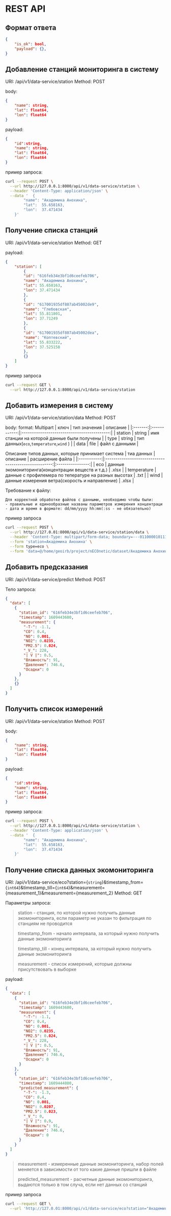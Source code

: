# REST API

## Формат ответа

```json
{
    "is_ok": bool,
    "payload": {},
}
```

## Добавление станций мониторинга в систему

URI: /api/v1/data-service/station
Method: POST

body:
```json
{
    "name": string,
    "lat": float64,
    "lon": float64
}
```

payload:
```json
{
    "id":string,
    "name": string,
    "lat": float64,
    "lon": float64
}
```

пример запроса:
```bash
curl --request POST \
  --url http://127.0.0.1:8000/api/v1/data-service/station \
  --header 'Content-Type: application/json' \
  --data '	{
		"name": "Академика Анохина",
		"lat":  55.658163,
		"lon":  37.471434
	}'
```

## Получение списка станций

URI: /api/v1/data-service/station
Method: GET

payload:
```json
{
    "station": [
        {
        "id": "616feb34e3bf1d6ceefeb706",
        "name": "Академика Анохина",
        "lat": 55.658163,
        "lon": 37.471434
        },
        {
        "id": "617001935df807ab45002de9",
        "name": "Глебовская",
        "lat": 55.811801,
        "lon": 37.71249
        },
        {
        "id": "617001935df807ab45002dea",
        "name": "Коптевский",
        "lat": 55.833222,
        "lon": 37.525158
        },
        {}
    ]
}
```

пример запроса
```bash
curl --request GET \
  --url http://127.0.0.1:8000/api/v1/data-service/station
```

## Добавить измерения в систему

URI: /api/v1/data-service/station/data
Method: POST

body:
format: Multipart
|  ключ   | тип значения |                  описание                   |
|:-------:|:------------:|:-------------------------------------------:|
| station |    string    | имя станции на которой данные были получены |
|  type   |    string    |   тип данных(`eco`,`temperature`,`wind` )   |
|  data   |     file     |               файл с данными                |


Описание типов данных, которые принимает система
| тиа данных  |                       описание                       | расширение файла |
|:-----------:|:----------------------------------------------------:|:----------------:|
|     eco     |  данные экомониторинга(концентрации веществ и т.д.)  |      .xlsx       |
| temperature | данные с профилемера по тепературе на разных высотах |       .txt       |
|    wind     |    данные измерения ветра(скорость и направление)    |      .xlsx       |

Требование к файлу:
```
Для корректной обработке файлов с данными, необходимо чтобы были:
- правильные и единообразные названы параметров измерения концентраци
- дата и время в формате: dd/mm/yyyy hh:mm(:ss - не обязательно)
```

пример запроса
```bash
curl --request POST \
  --url http://127.0.01:8000/api/v1/data-service/station/data \
  --header 'Content-Type: multipart/form-data; boundary=---011000010111000001101001' \
  --form 'station=Академика Анохина' \
  --form type=eco \
  --form 'data=@/home/geoirb/project/nECOnetic/dataset/Академика Анохина 2020.xlsx'
```

## Добавить предсказания

URI: /api/v1/data-service/predict
Method: POST


Тело запроса:
```json
{
  "data": [
    {
      "station_id": "616feb34e3bf1d6ceefeb706",
      "timestamp": 1609443600,
      "measurement": {
        "-T-": -1.1,
        "CO": 0.4,
        "NO": 0.001,
        "NO2": 0.0235,
        "PM2.5": 0.024,
        "_V_": 228,
        "| V |": 0.5,
        "Влажность": 91,
        "Давление": 746.6,
        "Осадки": 0
      }
    },
    {}
  ]
}
```

## Получить список измерений

URI: /api/v1/data-service/station
Method: POST

body:
```json
{
    "name": string,
    "lat": float64,
    "lon": float64
}
```

payload:
```json
{
    "id":string,
    "name": string,
    "lat": float64,
    "lon": float64
}
```

пример запроса:
```bash
curl --request POST \
  --url http://127.0.0.1:8000/api/v1/data-service/station \
  --header 'Content-Type: application/json' \
  --data '	{
		"name": "Академика Анохина",
		"lat":  55.658163,
		"lon":  37.471434
	}'
```

## Получение списка данных экомониторинга

URI: /api/v1/data-service/eco?station={`string`}&timestamp_from={`int64`}&timestamp_till={`int64`}&measurement={measurement_1}&measurement={measurement_2}
Method: GET

Параметры запроса:
>station - станция, по которой нужно получить данные экомониторинга, если параметр не указан то фильтрация по станциям не проводится
>
>timestamp_from - начало интервала, за который нужно получить данные экомониторинга
>
>timestamp_till - конец интервала, за который нужно получить данные экомониторинга
>
>measurement -  список измерений, которые должны присутствовать в выборке

payload:
```json
{
  "data": [
    {
      "station_id": "616feb34e3bf1d6ceefeb706",
      "timestamp": 1609443600,
      "measurement": {
        "-T-": -1.1,
        "CO": 0.4,
        "NO": 0.001,
        "NO2": 0.0235,
        "PM2.5": 0.024,
        "_V_": 228,
        "| V |": 0.5,
        "Влажность": 91,
        "Давление": 746.6,
        "Осадки": 0
      }
    },
    {
      "station_id": "616feb34e3bf1d6ceefeb706",
      "timestamp": 1609444800,
      "predicted_measurement": {
        "-T-": -1.3,
        "CO": 0.4,
        "NO": 0.001,
        "NO2": 0.0207,
        "PM2.5": 0.023,
        "_V_": 0,
        "| V |": 0.9,
        "Влажность": 91,
        "Давление": 746.6,
        "Осадки": 0
      }
    }
  ]
}
```
> measurement - измеренные данные экомониторинга, набор полей меняется в зависимости от того какие данные пришли в файле
>
> predicted_measurement - расчетные данные экомониторинга, выдаются только в том случа, если нет данных со станций

пример запроса
```bash
curl --request GET \
  --url 'http://127.0.01:8000/api/v1/data-service/eco?station="Академика Анохина"&timestamp_from=1609443600&timestamp_till=1609443600'
```

<!-- 
## Запустить расчет параметров


URI: /api/v1/data-service/predict?station={`string`}&timestamp_from={`int64`}&timestamp_till={`int64`}
Method: GET

Параметры запроса:
>station - станция, для которой необходимо произвести расчеты, если данный параметр не указан, то расчет идет по всем стациям
>
>timestamp_from - начало интервала данных, по которым будет произведен расчет
>
>timestamp_till - конец интервала данных, по которым будет произведен расчет -->
